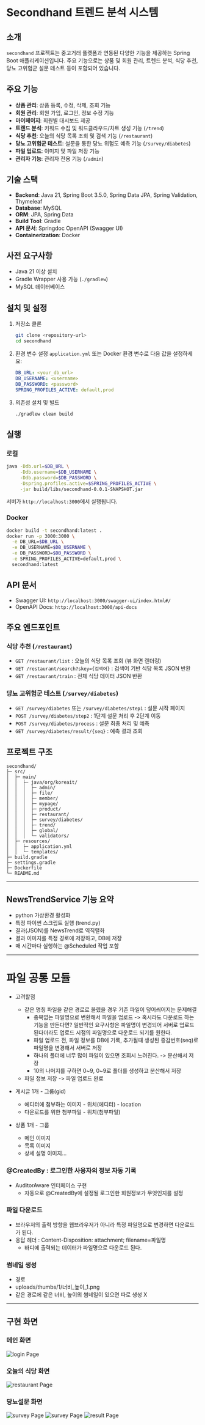 # Secondhand 트렌드 분석 시스템

## 소개

`secondhand` 프로젝트는 중고거래 플랫폼과 연동된 다양한 기능을 제공하는 Spring Boot 애플리케이션입니다. 주요 기능으로는 상품 및 회원 관리, 트렌드 분석, 식당 추천, 당뇨 고위험군 설문 테스트 등이 포함되어 있습니다.

## 주요 기능

* **상품 관리**: 상품 등록, 수정, 삭제, 조회 기능
* **회원 관리**: 회원 가입, 로그인, 정보 수정 기능
* **마이페이지**: 회원별 대시보드 제공
* **트렌드 분석**: 키워드 수집 및 워드클라우드/차트 생성 기능 (`/trend`)
* **식당 추천**: 오늘의 식당 목록 조회 및 검색 기능 (`/restaurant`)
* **당뇨 고위험군 테스트**: 설문을 통한 당뇨 위험도 예측 기능 (`/survey/diabetes`)
* **파일 업로드**: 이미지 및 파일 저장 기능
* **관리자 기능**: 관리자 전용 기능 (`/admin`)

## 기술 스택

* **Backend**: Java 21, Spring Boot 3.5.0, Spring Data JPA, Spring Validation, Thymeleaf
* **Database**: MySQL 
* **ORM**: JPA, Spring Data
* **Build Tool**: Gradle
* **API 문서**: Springdoc OpenAPI (Swagger UI)
* **Containerization**: Docker

## 사전 요구사항

* Java 21 이상 설치
* Gradle Wrapper 사용 가능 (`./gradlew`)
* MySQL 데이터베이스

## 설치 및 설정

1. 저장소 클론

   ```bash
   git clone <repository-url>
   cd secondhand
   ```
2. 환경 변수 설정
   `application.yml` 또는 Docker 환경 변수로 다음 값을 설정하세요:

   ```yaml
   DB_URL: <your_db_url>
   DB_USERNAME: <username>
   DB_PASSWORD: <password>
   SPRING_PROFILES_ACTIVE: default,prod
   ```
3. 의존성 설치 및 빌드

   ```bash
   ./gradlew clean build
   ```

## 실행

### 로컬

```bash
java -Ddb.url=$DB_URL \
     -Ddb.username=$DB_USERNAME \
     -Ddb.password=$DB_PASSWORD \
     -Dspring.profiles.active=$SPRING_PROFILES_ACTIVE \
     -jar build/libs/secondhand-0.0.1-SNAPSHOT.jar
```

서버가 `http://localhost:3000`에서 실행됩니다.

### Docker

```bash
docker build -t secondhand:latest .
docker run -p 3000:3000 \
  -e DB_URL=$DB_URL \
  -e DB_USERNAME=$DB_USERNAME \
  -e DB_PASSWORD=$DB_PASSWORD \
  -e SPRING_PROFILES_ACTIVE=default,prod \
  secondhand:latest
```

## API 문서

* Swagger UI: `http://localhost:3000/swagger-ui/index.html#/`
* OpenAPI Docs: `http://localhost:3000/api-docs`

## 주요 엔드포인트

### 식당 추천 (`/restaurant`)

* `GET /restaurant/list` : 오늘의 식당 목록 조회 (뷰 화면 렌더링)
* `GET /restaurant/search?skey={검색어}` : 검색어 기반 식당 목록 JSON 반환
* `GET /restaurant/train` : 전체 식당 데이터 JSON 반환

### 당뇨 고위험군 테스트 (`/survey/diabetes`)

* `GET /survey/diabetes` 또는 `/survey/diabetes/step1` : 설문 시작 페이지
* `POST /survey/diabetes/step2` : 1단계 설문 처리 후 2단계 이동
* `POST /survey/diabetes/process` : 설문 최종 처리 및 예측
* `GET /survey/diabetes/result/{seq}` : 예측 결과 조회

## 프로젝트 구조

```
secondhand/
├─ src/
│  ├─ main/
│  │  ├─ java/org/koreait/
│  │  │  ├─ admin/
│  │  │  ├─ file/
│  │  │  ├─ member/
│  │  │  ├─ mypage/
│  │  │  ├─ product/
│  │  │  ├─ restaurant/
│  │  │  ├─ survey/diabetes/
│  │  │  ├─ trend/
│  │  │  ├─ global/
│  │  │  └─ validators/
│  ├─ resources/
│  │  ├─ application.yml
│  │  └─ templates/
├─ build.gradle
├─ settings.gradle
├─ Dockerfile
└─ README.md
```

--------------------------------------


## NewsTrendService 기능 요약
  - python 가상환경 활성화
  - 특정 파이썬 스크립트 실행 (trend.py)
  - 결과(JSON)를 NewsTrend로 역직렬화
  - 결과 이미지를 특정 경로에 저장하고, DB에 저장
  - 매 시간마다 실행하는 @Scheduled 작업 포함

-------------------------------------------------------

# 파일 공통 모듈
- 고려할점
  - 같은 명칭 파일을 같은 경로로 올렸을 경우 기존 파일이 덮어씌어지는 문제해결
    - 중복없는 파일명으로 변환해서 파일을 업로드 -> 혹시라도 다운로드 하는 기능을 만든다면? 
      일반적인 요구사항은 파일명이 변경되어 서버로 업로드 된다더라도 업로드 시점의 파일명으로 다운로드 되기를 원한다.
    - 파일 업로드 전, 파일 정보를 DB에 기록, 추가될때 생성된 증감번호(seq)로 파일명을 변경해서 서버로 저장
    - 하나의 폴더에 너무 많이 파일이 있으면 조회시 느려진다. -> 분산해서 저장
    - 10의 나머지를 구하면 0~9, 0~9로 폴더를 생성하고 분산해서 저장
  - 파일 정보 저장 -> 파일 업로드 완료
  
- 게시글 1개 - 그룹(gid)
  - 에디터에 첨부하는 이미지 - 위치(에디터) - location
  - 다운로드를 위한 첨부파일 - 위치(첨부파일)
    
- 상품 1개 - 그룹
  - 메인 이미지
  - 목록 이미지
  - 상세 설명 이미지...

### @CreatedBy : 로그인한 사용자의 정보 자동 기록
- AuditorAware 인터페이스 구현
  - 자동으로 @CreatedBy에 설정될 로그인한 회원정보가 무엇인지를 설정

### 파일 다운로드
- 브라우저의 출력 방향을 웹브라우저가 아니라 특정 파일명으로 변경하면 다운로드가 된다.
- 응답 헤더 : Content-Disposition: attachment; filename=파일명
  - 바디에 출력되는 데이터가 파일명으로 다운로드 된다.

### 썸네일 생성
- 경로
- uploads/thumbs/1/너비_높이_1.png
- 같은 경로에 같은 너비, 높이의 썸네일이 있으면 따로 생성 X

---

## 구현 화면
### 메인 화면
![login Page](docs/images/login.png)

### 오늘의 식당 화면
![restaurant Page](docs/images/restaurant.png)

### 당뇨설문 화면
![survey Page](docs/images/survey1.png)
![survey Page](docs/images/survey2.png)
![result Page](docs/images/survey3.png)

